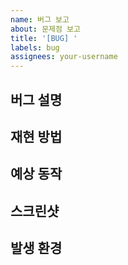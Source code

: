 ```yaml
---
name: 버그 보고
about: 문제점 보고
title: '[BUG] '
labels: bug
assignees: your-username
---
```


## 버그 설명
<!-- 버그에 대한 명확한 설명 -->

## 재현 방법
<!-- 버그를 재현하는 단계 -->

## 예상 동작
<!-- 기대했던 정상 동작 -->

## 스크린샷
<!-- 가능하다면 스크린샷 첨부 -->

## 발생 환경
<!-- 운영체제, 브라우저, 기타 환경 정보 -->
